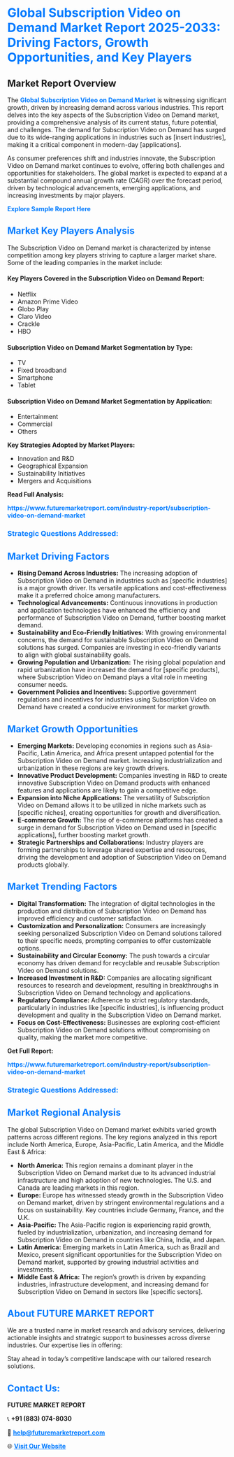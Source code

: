 <h1 style="color: #007BFF;">Global Subscription Video on Demand Market Report 2025-2033: Driving Factors, Growth Opportunities, and Key Players</h1>

<section id="overview">
<h2>Market Report Overview</h2>
<p>The <a href="https://www.futuremarketreport.com/industry-report/subscription-video-on-demand-market" style="color: #007BFF; text-decoration: none;"><strong>Global Subscription Video on Demand Market</strong></a> is witnessing significant growth, driven by increasing demand across various industries. This report delves into the key aspects of the Subscription Video on Demand market, providing a comprehensive analysis of its current status, future potential, and challenges. The demand for Subscription Video on Demand has surged due to its wide-ranging applications in industries such as [insert industries], making it a critical component in modern-day [applications].</p>
<p>As consumer preferences shift and industries innovate, the Subscription Video on Demand market continues to evolve, offering both challenges and opportunities for stakeholders. The global market is expected to expand at a substantial compound annual growth rate (CAGR) over the forecast period, driven by technological advancements, emerging applications, and increasing investments by major players.</p>
</section>

<section id="overview">
<p><a href="https://www.futuremarketreport.com/request-sample/reportId=54210" style="color: #007BFF; text-decoration: none;"><strong>Explore Sample Report Here</strong></a></p>
</section>

<section id="key-players">
<h2 style="color: #007BFF;">Market Key Players Analysis</h2>
<p>The Subscription Video on Demand market is characterized by intense competition among key players striving to capture a larger market share. Some of the leading companies in the market include:</p>
<h4>Key Players Covered in the Subscription Video on Demand Report:</h4>
<ul><li>Netflix</li><li>Amazon Prime Video</li><li>Globo Play</li><li>Claro Video</li><li>Crackle</li><li>HBO</li></ul>
<h4>Subscription Video on Demand Market Segmentation by Type:</h4>
<ul><li>TV</li><li>Fixed broadband</li><li>Smartphone</li><li>Tablet</li></ul>

<h4>Subscription Video on Demand Market Segmentation by Application:</h4>
<ul><li>Entertainment</li><li>Commercial</li><li>Others</li></ul>
<p><strong>Key Strategies Adopted by Market Players:</strong></p>
<ul>
<li>Innovation and R&D</li>
<li>Geographical Expansion</li>
<li>Sustainability Initiatives</li>
<li>Mergers and Acquisitions</li>
</ul>
</section>

<section>
<p><strong>Read Full Analysis: </strong></p><a href="https://www.futuremarketreport.com/industry-report/subscription-video-on-demand-market" style="color: #007BFF; text-decoration: none;"><strong>https://www.futuremarketreport.com/industry-report/subscription-video-on-demand-market</strong></a>
<h3 style="color: #007BFF;">Strategic Questions Addressed:</h3>
</section>

<section id="driving-factors">
<h2 style="color: #007BFF;">Market Driving Factors</h2>
<ul>
<li><strong>Rising Demand Across Industries:</strong> The increasing adoption of Subscription Video on Demand in industries such as [specific industries] is a major growth driver. Its versatile applications and cost-effectiveness make it a preferred choice among manufacturers.</li>
<li><strong>Technological Advancements:</strong> Continuous innovations in production and application technologies have enhanced the efficiency and performance of Subscription Video on Demand, further boosting market demand.</li>
<li><strong>Sustainability and Eco-Friendly Initiatives:</strong> With growing environmental concerns, the demand for sustainable Subscription Video on Demand solutions has surged. Companies are investing in eco-friendly variants to align with global sustainability goals.</li>
<li><strong>Growing Population and Urbanization:</strong> The rising global population and rapid urbanization have increased the demand for [specific products], where Subscription Video on Demand plays a vital role in meeting consumer needs.</li>
<li><strong>Government Policies and Incentives:</strong> Supportive government regulations and incentives for industries using Subscription Video on Demand have created a conducive environment for market growth.</li>
</ul>
</section>

<section id="growth-opportunities">
<h2 style="color: #007BFF;">Market Growth Opportunities</h2>
<ul>
<li><strong>Emerging Markets:</strong> Developing economies in regions such as Asia-Pacific, Latin America, and Africa present untapped potential for the Subscription Video on Demand market. Increasing industrialization and urbanization in these regions are key growth drivers.</li>
<li><strong>Innovative Product Development:</strong> Companies investing in R&D to create innovative Subscription Video on Demand products with enhanced features and applications are likely to gain a competitive edge.</li>
<li><strong>Expansion into Niche Applications:</strong> The versatility of Subscription Video on Demand allows it to be utilized in niche markets such as [specific niches], creating opportunities for growth and diversification.</li>
<li><strong>E-commerce Growth:</strong> The rise of e-commerce platforms has created a surge in demand for Subscription Video on Demand used in [specific applications], further boosting market growth.</li>
<li><strong>Strategic Partnerships and Collaborations:</strong> Industry players are forming partnerships to leverage shared expertise and resources, driving the development and adoption of Subscription Video on Demand products globally.</li>
</ul>
</section>

<section id="trending-factors">
<h2 style="color: #007BFF;">Market Trending Factors</h2>
<ul>
<li><strong>Digital Transformation:</strong> The integration of digital technologies in the production and distribution of Subscription Video on Demand has improved efficiency and customer satisfaction.</li>
<li><strong>Customization and Personalization:</strong> Consumers are increasingly seeking personalized Subscription Video on Demand solutions tailored to their specific needs, prompting companies to offer customizable options.</li>
<li><strong>Sustainability and Circular Economy:</strong> The push towards a circular economy has driven demand for recyclable and reusable Subscription Video on Demand solutions.</li>
<li><strong>Increased Investment in R&D:</strong> Companies are allocating significant resources to research and development, resulting in breakthroughs in Subscription Video on Demand technology and applications.</li>
<li><strong>Regulatory Compliance:</strong> Adherence to strict regulatory standards, particularly in industries like [specific industries], is influencing product development and quality in the Subscription Video on Demand market.</li>
<li><strong>Focus on Cost-Effectiveness:</strong> Businesses are exploring cost-efficient Subscription Video on Demand solutions without compromising on quality, making the market more competitive.</li>
</ul>
</section>

<section>
<p><strong>Get Full Report: </strong></p><a href="https://www.futuremarketreport.com/industry-report/subscription-video-on-demand-market" style="color: #007BFF; text-decoration: none;"><strong>https://www.futuremarketreport.com/industry-report/subscription-video-on-demand-market</strong></a>
<h3 style="color: #007BFF;">Strategic Questions Addressed:</h3>
</section>


<section id="regional-analysis">
<h2 style="color: #007BFF;">Market Regional Analysis</h2>
<p>The global Subscription Video on Demand market exhibits varied growth patterns across different regions. The key regions analyzed in this report include North America, Europe, Asia-Pacific, Latin America, and the Middle East & Africa:</p>
<ul>
<li><strong>North America:</strong> This region remains a dominant player in the Subscription Video on Demand market due to its advanced industrial infrastructure and high adoption of new technologies. The U.S. and Canada are leading markets in this region.</li>
<li><strong>Europe:</strong> Europe has witnessed steady growth in the Subscription Video on Demand market, driven by stringent environmental regulations and a focus on sustainability. Key countries include Germany, France, and the U.K.</li>
<li><strong>Asia-Pacific:</strong> The Asia-Pacific region is experiencing rapid growth, fueled by industrialization, urbanization, and increasing demand for Subscription Video on Demand in countries like China, India, and Japan.</li>
<li><strong>Latin America:</strong> Emerging markets in Latin America, such as Brazil and Mexico, present significant opportunities for the Subscription Video on Demand market, supported by growing industrial activities and investments.</li>
<li><strong>Middle East & Africa:</strong> The region’s growth is driven by expanding industries, infrastructure development, and increasing demand for Subscription Video on Demand in sectors like [specific sectors].</li>
</ul>
</section>

<footer>
<h2 style="color: #007BFF;">About FUTURE MARKET REPORT</h2>
<p>We are a trusted name in market research and advisory services, delivering actionable insights and strategic support to businesses across diverse industries. Our expertise lies in offering:</p>

<p>Stay ahead in today’s competitive landscape with our tailored research solutions.</p>

<h2 style="color: #007BFF;">Contact Us:</h2>
<p><strong>FUTURE MARKET REPORT</strong></p>
<p>📞 <strong>+91 (883) 074-8030</strong></p>
<p>📧 <strong><a href="mailto:help@futuremarketreport.com" style="color: #007BFF;">help@futuremarketreport.com</a></strong></p>
<p>🌐 <strong><a href="https://www.futuremarketreport.com/" style="color: #007BFF;">Visit Our Website</a></strong></p>
</footer>